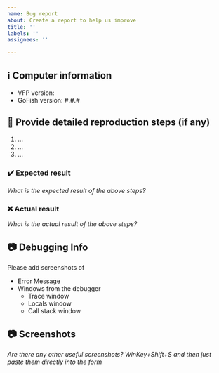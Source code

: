 ```yaml
---
name: Bug report
about: Create a report to help us improve
title: ''
labels: ''
assignees: ''

---
```


## ℹ Computer information

- VFP version: 
- GoFish version: #.#.#

## 📝 Provide detailed reproduction steps (if any)

1. …
2. …
3. …

### ✔️ Expected result

_What is the expected result of the above steps?_

### ❌ Actual result

_What is the actual result of the above steps?_

## 📷 Debugging Info
Please add screenshots of
- Error Message
- Windows from the debugger
     - Trace window
     - Locals window
     - Call stack window

## 📷 Screenshots

_Are there any other useful screenshots? WinKey+Shift+S and then just paste them directly into the form_
